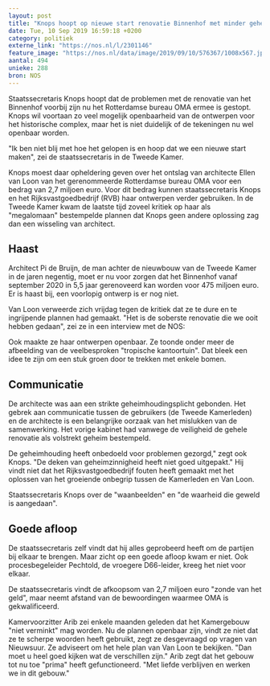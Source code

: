 ```yaml
---
layout: post
title: "Knops hoopt op nieuwe start renovatie Binnenhof met minder geheimzinnigheid"
date: Tue, 10 Sep 2019 16:59:18 +0200
category: politiek
externe_link: "https://nos.nl/l/2301146"
feature_image: "https://nos.nl/data/image/2019/09/10/576367/1008x567.jpg"
aantal: 494
unieke: 288
bron: NOS
---
```


<p>Staatssecretaris Knops hoopt dat de problemen met de renovatie van het Binnenhof voorbij zijn nu het Rotterdamse bureau OMA ermee is gestopt. Knops wil voortaan zo veel mogelijk openbaarheid van de ontwerpen voor het historische complex, maar het is niet duidelijk of de tekeningen nu wel openbaar worden.</p>
<p>"Ik ben niet blij met hoe het gelopen is en hoop dat we een nieuwe start maken", zei de staatssecretaris in de Tweede Kamer.</p>
<p>Knops moest daar opheldering geven over het ontslag van architecte Ellen van Loon van het gerenommeerde Rotterdamse bureau OMA voor een bedrag van 2,7 miljoen euro. Voor dit bedrag kunnen staatssecretaris Knops en het Rijksvastgoedbedrijf (RVB) haar ontwerpen verder gebruiken. In de Tweede Kamer kwam de laatste tijd zoveel kritiek op haar als "megalomaan" bestempelde plannen dat Knops geen andere oplossing zag dan een wisseling van architect.</p>
<h2>Haast</h2>
<p>Architect Pi de Bruijn, de man achter de nieuwbouw van de Tweede Kamer in de jaren negentig, moet er nu voor zorgen dat het Binnenhof vanaf september 2020 in 5,5 jaar gerenoveerd kan worden voor 475 miljoen euro. Er is haast bij, een voorlopig ontwerp is er nog niet.</p>
<p>Van Loon verweerde zich vrijdag tegen de kritiek dat ze te dure en te ingrijpende plannen had gemaakt. "Het is de soberste renovatie die we ooit hebben gedaan", zei ze in een interview met de NOS:</p>
<p>Ook maakte ze haar ontwerpen openbaar. Ze toonde onder meer de afbeelding van de veelbesproken "tropische kantoortuin". Dat bleek een idee te zijn om een stuk groen door te trekken met enkele bomen.</p>
<h2>Communicatie</h2>
<p>De architecte was aan een strikte geheimhoudingsplicht gebonden. Het gebrek aan communicatie tussen de gebruikers (de Tweede Kamerleden) en de architecte is een belangrijke oorzaak van het mislukken van de samenwerking. Het vorige kabinet had vanwege de veiligheid de gehele renovatie als volstrekt geheim bestempeld.</p>
<p>De geheimhouding heeft onbedoeld voor problemen gezorgd," zegt ook Knops. "De deken van geheimzinnigheid heeft niet goed uitgepakt." Hij vindt niet dat het Rijksvastgoedbedrijf fouten heeft gemaakt met het oplossen van het groeiende onbegrip tussen de Kamerleden en Van Loon.</p>
<p>Staatssecretaris Knops over de "waanbeelden" en "de waarheid die geweld is aangedaan". </p>
<h2>Goede afloop</h2>
<p>De staatssecretaris zelf vindt dat hij alles geprobeerd heeft om de partijen bij elkaar te brengen. Maar zicht op een goede afloop kwam er niet. Ook procesbegeleider Pechtold, de vroegere D66-leider, kreeg het niet voor elkaar.</p>
<p>De staatssecretaris vindt de afkoopsom van 2,7 miljoen euro "zonde van het geld", maar neemt afstand van de bewoordingen waarmee OMA is gekwalificeerd.</p>
<p>Kamervoorzitter Arib zei enkele maanden geleden dat het Kamergebouw "niet verminkt" mag worden. Nu de plannen openbaar zijn, vindt ze niet dat ze te scherpe woorden heeft gebruikt, zegt ze desgevraagd op vragen van Nieuwsuur. Ze adviseert om het hele plan van Van Loon te bekijken. "Dan moet u heel goed kijken wat de verschillen zijn." Arib zegt dat het gebouw tot nu toe "prima" heeft gefunctioneerd. "Met liefde verblijven en werken we in dit gebouw."</p>
